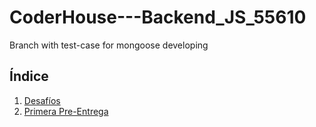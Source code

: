 # CoderHouse---Backend_JS_55610
 Branch with test-case for mongoose developing

## Índice

1. [Desafíos](https://github.com/leoroan/CoderHouse---Backend_JS_55610/tree/desafios)
2. [Primera Pre-Entrega](https://github.com/leoroan/CoderHouse---Backend_JS_55610/tree/PriemeraPreEntrega)

